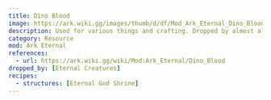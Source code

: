 ```yaml
---
title: Dino Blood
image: https://ark.wiki.gg/images/thumb/d/df/Mod_Ark_Eternal_Dino_Blood.png/228px-Mod_Ark_Eternal_Dino_Blood.png
description: Used for various things and crafting. Dropped by almost all non-vanilla dinos.
category: Resource
mod: Ark Eternal
references:
  - url: https://ark.wiki.gg/wiki/Mod:Ark_Eternal/Dino_Blood
dropped_by: [Eternal Creatures]
recipes:
  - structures: [Eternal God Shrine]
---
```

